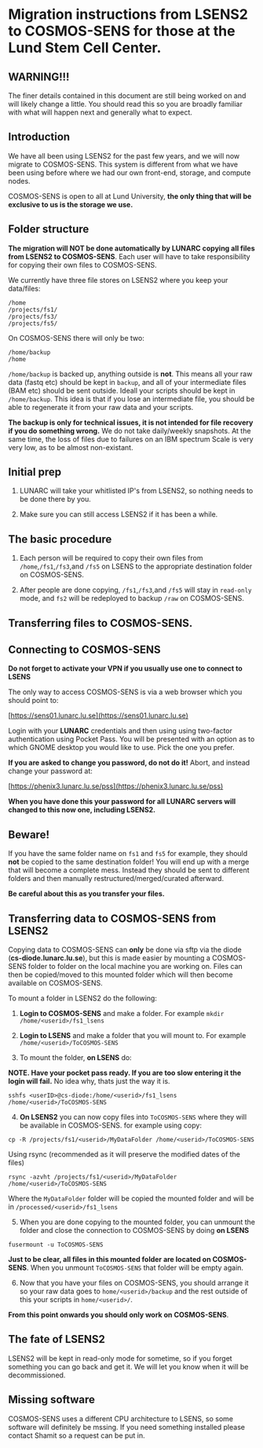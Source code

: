 # Migration instructions from LSENS2 to COSMOS-SENS for those at the Lund Stem Cell Center.

## WARNING!!!
The finer details contained in this document are still being worked on and will likely change a little. You should read this so you are broadly familiar with what will happen next and generally what to expect.

## Introduction
We have all been using LSENS2 for the past few years, and we will now migrate to COSMOS-SENS. This system is different from what we have been using before where we had our own front-end, storage, and compute nodes.

COSMOS-SENS is open to all at Lund University, **the only thing that will be exclusive to us is the storage we use.**

## Folder structure
**The migration will NOT be done automatically by LUNARC copying all files from LSENS2 to COSMOS-SENS**. Each user will have to take responsibility for copying their own files to COSMOS-SENS.

We currently have three file stores on LSENS2 where you keep your data/files:

```shell
/home
/projects/fs1/
/projects/fs3/
/projects/fs5/
```

On COSMOS-SENS there will only be two:

```shell
/home/backup
/home
```

`/home/backup` is backed up, anything outside is **not**. This means all your raw data (fastq etc) should be kept in `backup`, and all of your intermediate files (BAM etc) should be sent outside. Ideall your scripts should be kept in `/home/backup`. This idea is that if you lose an intermediate file, you should be able to regenerate it from your raw data and your scripts.

**The backup is only for technical issues, it is not intended for file recovery if you do something wrong.** We do not take daily/weekly snapshots. At the same time, the loss of files due to failures on an IBM spectrum Scale is very very low, as to be almost non-existant.

## Initial prep
1) LUNARC will take your whitlisted IP's from LSENS2, so nothing needs to be done there by you.

2) Make sure you can still access LSENS2 if it has been a while.

<!---3) It make sense that you do a cleanup of your files on LSENS2 before you begin copying over.  --->

## The basic procedure

<!--- 1) LSENS will be put into **read-only** mode (date to be confirmed) so no further work can be done.--->

1) Each person will be required to copy their own files from `/home`,`/fs1`,`/fs3`,and `/fs5` on LSENS to the appropriate destination folder on COSMOS-SENS.

2) After people are done copying, `/fs1`,`/fs3`,and `/fs5` will stay in `read-only` mode, and `fs2` will be redeployed to backup `/raw` on COSMOS-SENS.


## Transferring files to COSMOS-SENS.

## Connecting to COSMOS-SENS

**Do not forget to activate your VPN if you usually use one to connect to LSENS**

The only way to access COSMOS-SENS is via a web browser which you should point to:

[https://sens01.lunarc.lu.se](https://sens01.lunarc.lu.se)

Login with your **LUNARC** credentials and then using using two-factor authentication using Pocket Pass. You will be presented with an option as to which GNOME desktop you would like to use. Pick the one you prefer. 

**If you are asked to change you password, do not do it!** Abort, and instead change your password at:

[https://phenix3.lunarc.lu.se/pss](https://phenix3.lunarc.lu.se/pss)

**When you have done this your password for all LUNARC servers will changed to this now one, including LSENS2.**

## Beware!
If you have the same folder name on `fs1` and  `fs5` for example, they should **not** be copied to the same destination folder! You will end up with a merge that will become a complete mess. Instead they should be sent to different folders and then manually restructured/merged/curated afterward.

**Be careful about this as you transfer your files.**

## Transferring data to COSMOS-SENS from LSENS2

Copying data to COSMOS-SENS can **only** be done via sftp via the diode (**cs-diode.lunarc.lu.se**), but this is made easier by mounting a COSMOS-SENS folder to folder on the local machine you are working on. Files can then be copied/moved to this mounted folder which will then become available on COSMOS-SENS.

<!---You will need to install `sshfs` if you haven't already. For Linux machines the `sshfs` package can be installed via your package manager, and for mac users there is [macFUSE](https://osxfuse.github.io/). Windows users will have to transfer files using WinSCP with the 2FA option or Filezilla with the interactive login option.--->

To mount a folder in LSENS2 do the following:

1) **Login to COSMOS-SENS** and make a folder. For example `mkdir /home/<userid>/fs1_lsens`

2) **Login to LSENS** and make a folder that you will mount to. For example `/home/<userid>/ToCOSMOS-SENS`

3) To mount the folder, **on LSENS** do:

**NOTE. Have your pocket pass ready. If you are too slow entering it the login will fail.** No idea why, thats just the way it is.

`sshfs <userID>@cs-diode:/home/<userid>/fs1_lsens  /home/<userid>/ToCOSMOS-SENS`

4) **On LSENS2** you can now copy files into `ToCOSMOS-SENS` where they will be available in COSMOS-SENS. for example using copy:

`cp -R /projects/fs1/<userid>/MyDataFolder /home/<userid>/ToCOSMOS-SENS`

Using rsync (recommended as it will preserve the modified dates of the files)

`rsync -azvht /projects/fs1/<userid>/MyDataFolder /home/<userid>/ToCOSMOS-SENS`

Where the `MyDataFolder` folder will be copied the mounted folder and will be in `/processed/<userid>/fs1_lsens`

5) When you are done copying to the mounted folder, you can unmount the folder and close the connection to COSMOS-SENS by doing **on LSENS**

`fusermount -u ToCOSMOS-SENS`

**Just to be clear, all files in this mounted folder are located on COSMOS-SENS**. When you unmount `ToCOSMOS-SENS` that folder will be empty again. 

6) Now that you have your files on COSMOS-SENS, you should arrange it so your raw data goes to `home/<userid>/backup` and the rest outside of this your scripts in `home/<userid>/`.

**From this point onwards you should only work on COSMOS-SENS**.

## The fate of LSENS2
LSENS2 will be kept in read-only mode for sometime, so if you forget something you can go back and get it. We will let you know when it will be decommissioned.

## Missing software
COSMOS-SENS uses a different CPU architecture to LSENS, so some software will definitely be mssing. If you need something installed please contact Shamit so a request can be put in.
